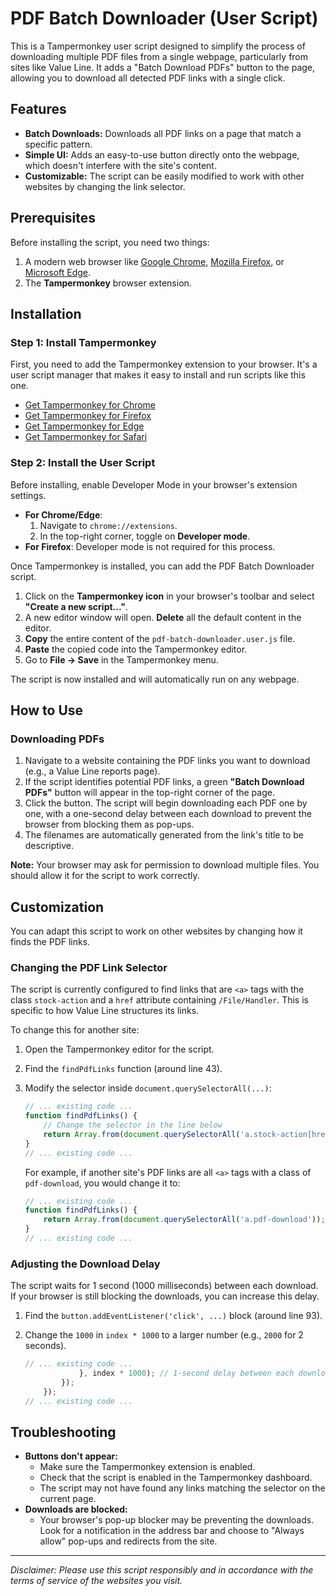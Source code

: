 # PDF Batch Downloader (User Script)

This is a Tampermonkey user script designed to simplify the process of downloading multiple PDF files from a single webpage, particularly from sites like Value Line. It adds a "Batch Download PDFs" button to the page, allowing you to download all detected PDF links with a single click.

## Features

- **Batch Downloads:** Downloads all PDF links on a page that match a specific pattern.
- **Simple UI:** Adds an easy-to-use button directly onto the webpage, which doesn't interfere with the site's content.
- **Customizable:** The script can be easily modified to work with other websites by changing the link selector.

## Prerequisites

Before installing the script, you need two things:
1. A modern web browser like [Google Chrome](https://www.google.com/chrome/), [Mozilla Firefox](https://www.mozilla.org/firefox/new/), or [Microsoft Edge](https://www.microsoft.com/edge).
2. The **Tampermonkey** browser extension.

## Installation

### Step 1: Install Tampermonkey

First, you need to add the Tampermonkey extension to your browser. It's a user script manager that makes it easy to install and run scripts like this one.

- [Get Tampermonkey for Chrome](https://chrome.google.com/webstore/detail/tampermonkey/dhdgffkkebhmkfjojejmpbldmpobfkfo)
- [Get Tampermonkey for Firefox](https://addons.mozilla.org/en-US/firefox/addon/tampermonkey/)
- [Get Tampermonkey for Edge](https://microsoftedge.microsoft.com/addons/detail/tampermonkey/iikmkjmpaadaobahmlepeloendndfphd)
- [Get Tampermonkey for Safari](https://apps.apple.com/app/apple-store/id1482490089)

### Step 2: Install the User Script

Before installing, enable Developer Mode in your browser's extension settings.

-   **For Chrome/Edge**:
    1.  Navigate to `chrome://extensions`.
    2.  In the top-right corner, toggle on **Developer mode**.
-   **For Firefox**: Developer mode is not required for this process.

Once Tampermonkey is installed, you can add the PDF Batch Downloader script.

1.  Click on the **Tampermonkey icon** in your browser's toolbar and select **"Create a new script..."**.
2.  A new editor window will open. **Delete** all the default content in the editor.
3.  **Copy** the entire content of the `pdf-batch-downloader.user.js` file.
4.  **Paste** the copied code into the Tampermonkey editor.
5.  Go to **File -> Save** in the Tampermonkey menu.

The script is now installed and will automatically run on any webpage.

## How to Use

### Downloading PDFs

1.  Navigate to a website containing the PDF links you want to download (e.g., a Value Line reports page).
2.  If the script identifies potential PDF links, a green **"Batch Download PDFs"** button will appear in the top-right corner of the page.
3.  Click the button. The script will begin downloading each PDF one by one, with a one-second delay between each download to prevent the browser from blocking them as pop-ups.
4.  The filenames are automatically generated from the link's title to be descriptive.

**Note:** Your browser may ask for permission to download multiple files. You should allow it for the script to work correctly.

## Customization

You can adapt this script to work on other websites by changing how it finds the PDF links.

### Changing the PDF Link Selector

The script is currently configured to find links that are `<a>` tags with the class `stock-action` and a `href` attribute containing `/File/Handler`. This is specific to how Value Line structures its links.

To change this for another site:
1.  Open the Tampermonkey editor for the script.
2.  Find the `findPdfLinks` function (around line 43).
3.  Modify the selector inside `document.querySelectorAll(...)`:

    ```javascript
    // ... existing code ...
    function findPdfLinks() {
        // Change the selector in the line below
        return Array.from(document.querySelectorAll('a.stock-action[href*="/File/Handler"]'));
    }
    // ... existing code ...
    ```

    For example, if another site's PDF links are all `<a>` tags with a class of `pdf-download`, you would change it to:

    ```javascript
    // ... existing code ...
    function findPdfLinks() {
        return Array.from(document.querySelectorAll('a.pdf-download'));
    }
    // ... existing code ...
    ```

### Adjusting the Download Delay

The script waits for 1 second (1000 milliseconds) between each download. If your browser is still blocking the downloads, you can increase this delay.

1.  Find the `button.addEventListener('click', ...)` block (around line 93).
2.  Change the `1000` in `index * 1000` to a larger number (e.g., `2000` for 2 seconds).

    ```javascript
    // ... existing code ...
                }, index * 1000); // 1-second delay between each download
            });
        });
    // ... existing code ...
    ```

## Troubleshooting

-   **Buttons don't appear:**
    -   Make sure the Tampermonkey extension is enabled.
    -   Check that the script is enabled in the Tampermonkey dashboard.
    -   The script may not have found any links matching the selector on the current page.
-   **Downloads are blocked:**
    -   Your browser's pop-up blocker may be preventing the downloads. Look for a notification in the address bar and choose to "Always allow" pop-ups and redirects from the site.

---

*Disclaimer: Please use this script responsibly and in accordance with the terms of service of the websites you visit.* 
